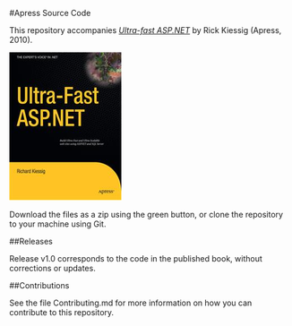 #Apress Source Code

This repository accompanies [*Ultra-fast ASP.NET*](http://www.apress.com/9781430223832) by Rick Kiessig (Apress, 2010).

![Cover image](9781430223832.jpg)

Download the files as a zip using the green button, or clone the repository to your machine using Git.

##Releases

Release v1.0 corresponds to the code in the published book, without corrections or updates.

##Contributions

See the file Contributing.md for more information on how you can contribute to this repository.
